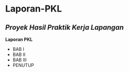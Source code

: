 # Laporan-PKL
*Proyek Hasil Praktik Kerja Lapangan*
-------------
**Laporan PKL**
- BAB I
- BAB II
- BAB III
- PENUTUP
